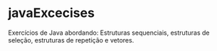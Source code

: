 # javaExcecises
Exercícios de Java abordando: Estruturas sequenciais, estruturas de seleção, estruturas de repetição e vetores.
